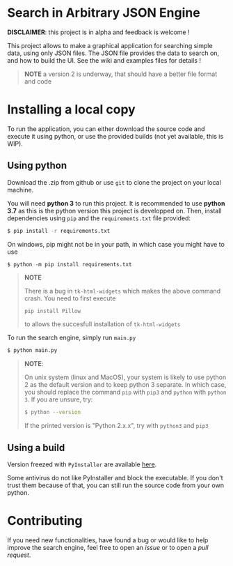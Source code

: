 Search in Arbitrary JSON Engine
===============================
**DISCLAIMER**: this project is in alpha and feedback is welcome !


This project allows to make a graphical application for searching simple data, using only JSON files. The JSON file provides the data to search on, and how to build the UI. See the wiki and examples files for details !

> **NOTE** a version 2 is underway, that should have a better file format and
> code

# Installing a local copy
To run the application, you can either download the source code and execute it using python, or use the provided builds (not yet available, this is WIP).

## Using python
Download the .zip from github or use `git` to clone the project on your local machine.

You will need **python 3** to run this project. It is recommended to use **python 3.7** as this is the python version this project is developped on.
Then, install dependencies using `pip` and the `requirements.txt` file provided:

```bash
$ pip install -r requirements.txt
```

On windows, pip might not be in your path, in which case you might have to use
```batch
$ python -m pip install requirements.txt
```

> **NOTE**
> 
> There is a bug in `tk-html-widgets` which makes the above command crash.
> You need to first execute
> ```bash
> pip install Pillow
> ```
> to allows the succesfull installation of `tk-html-widgets`

To run the search engine, simply run `main.py`

```bash
$ python main.py
```

> **NOTE**:
>
> On unix system (linux and MacOS), your system is likely to use python 2 as the default version and to keep python 3 separate. In which case, you should replace the command `pip` with `pip3` and `python` with `python 3`. If you are unsure, try:
> ```bash
> $ python --version 
> ```
> If the printed version is "Python 2.x.x", try with `python3` and `pip3`

## Using a build
Version freezed with `PyInstaller` are available [here](https://github.com/QuentinSoubeyran/SAJE/releases).

Some antivirus do not like PyInstaller and block the executable. If you don't trust them because of that, you can still run the source code from your own python.

# Contributing
If you need new functionalities, have found a bug or would like to help improve the search engine, feel free to open an *issue* or to open a *pull request*.